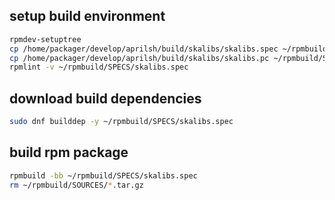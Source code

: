 
## setup build environment
```sh
rpmdev-setuptree
cp /home/packager/develop/aprilsh/build/skalibs/skalibs.spec ~/rpmbuild/SPECS/
cp /home/packager/develop/aprilsh/build/skalibs/skalibs.pc ~/rpmbuild/SOURCES/
rpmlint -v ~/rpmbuild/SPECS/skalibs.spec
```

## download build dependencies
```sh
sudo dnf builddep -y ~/rpmbuild/SPECS/skalibs.spec
```

## build rpm package
```sh
rpmbuild -bb ~/rpmbuild/SPECS/skalibs.spec
rm ~/rpmbuild/SOURCES/*.tar.gz
```
